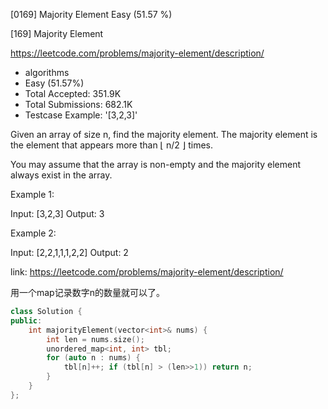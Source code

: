 [0169] Majority Element                                             Easy   (51.57 %)

<!--front-->	
[169] Majority Element  

https://leetcode.com/problems/majority-element/description/

* algorithms
* Easy (51.57%)
* Total Accepted:    351.9K
* Total Submissions: 682.1K
* Testcase Example:  '[3,2,3]'

Given an array of size n, find the majority element. The majority element is the element that appears more than ⌊ n/2 ⌋ times.

You may assume that the array is non-empty and the majority element always exist in the array.

Example 1:


Input: [3,2,3]
Output: 3

Example 2:


Input: [2,2,1,1,1,2,2]
Output: 2







<!--back-->

link: https://leetcode.com/problems/majority-element/description/

用一个map记录数字n的数量就可以了。

```cpp
class Solution {
public:
    int majorityElement(vector<int>& nums) {
        int len = nums.size();
        unordered_map<int, int> tbl;
        for (auto n : nums) {
            tbl[n]++; if (tbl[n] > (len>>1)) return n;
        }
    }
};
```


